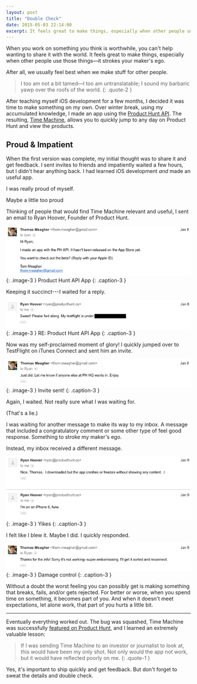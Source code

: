 ```yaml
---
layout: post
title: "Double Check"
date: 2015-05-03 22:14:00
excerpt: It feels great to make things, especially when other people use those things—it strokes your maker's ego.
---
```


When you work on something you think is worthwhile, you can't help wanting to share it with the world. It feels great to make things, especially when other people use those things—it strokes your maker's ego.

After all, we usually feel best when we make stuff for other people.

> I too am not a bit tamed—I too am untranslatable;
I sound my barbaric yawp over the roofs of the world.
{: .quote-2 }

After teaching myself iOS development for a few months, I decided it was time to make something on my own. Over winter break, using my accumulated knowledge, I made an app using the [Product Hunt API](http://www.producthunt.com/v1/oauth/applications "Product Hunt API Dashboard"). The resulting, [Time Machine](https://itunes.apple.com/us/app/product-hunt-time-machine/id956311358 "App Store"), allows you to quickly jump to any day on Product Hunt and view the products.

## Proud & Impatient

When the first version was complete, my initial thought was to share it and get feedback. I sent invites to friends and impatiently waited a few hours, but I didn't hear anything back. I had learned iOS development *and* made an useful app.

I was really proud of myself.

Maybe a little too proud

Thinking of people that would find Time Machine relevant and useful, I sent an email to Ryan Hoover, Founder of Product Hunt.

![PH API App](/blog/assets/2015/2/1.png)
{: .image-3 }
Product Hunt API App
{: .caption-3 }

Keeping it succinct---I waited for a reply.

![RE: PH API App](/blog/assets/2015/2/2.png)
{: .image-3 }
RE: Product Hunt API App
{: .caption-3 }

Now was my self-proclaimed moment of glory! I quickly jumped over to TestFlight on iTunes Connect and sent him an invite.

![RE: PH API App](/blog/assets/2015/2/3.png)
{: .image-3 }
Invite sent!
{: .caption-3 }

Again, I waited. Not really sure what I was waiting for.

(That's a lie.)

I was waiting for another message to make its way to my inbox. A message that included a congratulatory comment or some other type of feel good response. Something to stroke my maker's ego.

Instead, my inbox received a different message.

![RE: PH API App](/blog/assets/2015/2/4.png)
{: .image-3 }
Yikes
{: .caption-3 }

I felt like I blew it. Maybe I did. I quickly responded.

![RE: PH API App](/blog/assets/2015/2/5.png)
{: .image-3 }
Damage control
{: .caption-3 }

Without a doubt the worst feeling you can possibly get is making something that breaks, fails, and/or gets rejected. For better or worse, when you spend time on something, it becomes part of you. And when it doesn't meet expectations, let alone work, that part of you hurts a little bit.

---

Eventually everything worked out. The bug was squashed, Time Machine was successfully [featured on Product Hunt](http://www.producthunt.com/posts/product-hunt-timemachine), and I learned an extremely valuable lesson:

>If I was sending Time Machine to an investor or journalist to look at, this would have been my only shot. Not only would the app not work, but it would have reflected poorly on me.
{: .quote-1 }

Yes, it's important to ship quickly and get feedback. But don't forget to sweat the details and double check.